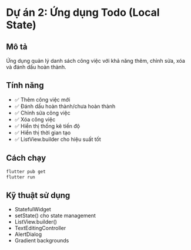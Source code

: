 # Dự án 2: Ứng dụng Todo (Local State)

## Mô tả
Ứng dụng quản lý danh sách công việc với khả năng thêm, chỉnh sửa, xóa và đánh dấu hoàn thành.

## Tính năng
- ✅ Thêm công việc mới
- ✅ Đánh dấu hoàn thành/chưa hoàn thành
- ✅ Chỉnh sửa công việc
- ✅ Xóa công việc
- ✅ Hiển thị thống kê tiến độ
- ✅ Hiển thị thời gian tạo
- ✅ ListView.builder cho hiệu suất tốt

## Cách chạy
```bash
flutter pub get
flutter run
```

## Kỹ thuật sử dụng
- StatefulWidget
- setState() cho state management
- ListView.builder()
- TextEditingController
- AlertDialog
- Gradient backgrounds

